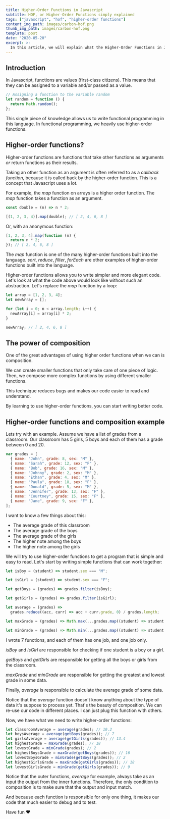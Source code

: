 ```yaml
---
title: Higher-Order Functions in Javascript
subtitle: HOF, or Higher-Order Functions simply explained
tags: ["javascript", "hof", "higher-order functions"]
content_img_path: images/carbon-hof.png
thumb_img_path: images/carbon-hof.png
template: post
date: "2020-05-20"
excerpt: >-
  In this article, we will explain what the Higher-Order Functions in Javascript are all about. We will also start to explore composition.
---
```


## Introduction

In Javascript, functions are values (first-class citizens). This means that they can be assigned to a variable and/or passed as a value.

```javascript
// Assigning a function to the variable random
let random = function () {
  return Math.random();
};
```

This single piece of knowledge allows us to write functional programming in this language. In functional programming, we heavily use higher-order functions.

## Higher-order functions?

Higher-order functions are functions that take other functions as arguments _or_ return functions as their results.

Taking an other function as an argument is often referred to as a _callback function_, because it is called back by the higher-order function. This is a concept that Javascript uses a lot.

For example, the _map_ function on arrays is a higher order function. The _map_ function takes a function as an argument.

```javascript
const double = (n) => n * 2;

[(1, 2, 3, 4)].map(double); // [ 2, 4, 6, 8 ]
```

Or, with an anonymous function:

```javascript
[1, 2, 3, 4].map(function (n) {
  return n * 2;
}); // [ 2, 4, 6, 8 ]
```

The _map_ function is one of the many higher-order functions built into the language. _sort_, _reduce_, _filter_, _forEach_ are other examples of higher-order functions built into the language.

Higher-order functions allows you to write simpler and more elegant code. Let's look at what the code above would look like without such an abstraction. Let's replace the _map_ function by a loop:

```javascript
let array = [1, 2, 3, 4];
let newArray = [];

for (let i = 0; n < array.length; i++) {
  newArray[i] = array[i] * 2;
}

newArray; // [ 2, 4, 6, 8 ]
```

## The power of composition

One of the great advantages of using higher order functions when we can is composition.

We can create smaller functions that only take care of one piece of logic. Then, we compose more complex functions by using different smaller functions.

This technique reduces bugs and makes our code easier to read and understand.

By learning to use higher-order functions, you can start writing better code.

## Higher-order functions and composition example

Lets try with an example. Assume we have a list of grades from a classroom. Our classroom has 5 girls, 5 boys and each of them has a grade between 0 and 20.

```javascript
var grades = [
  { name: "John", grade: 8, sex: "M" },
  { name: "Sarah", grade: 12, sex: "F" },
  { name: "Bob", grade: 16, sex: "M" },
  { name: "Johnny", grade: 2, sex: "M" },
  { name: "Ethan", grade: 4, sex: "M" },
  { name: "Paula", grade: 18, sex: "F" },
  { name: "Donald", grade: 5, sex: "M" },
  { name: "Jennifer", grade: 13, sex: "F" },
  { name: "Courtney", grade: 15, sex: "F" },
  { name: "Jane", grade: 9, sex: "F" },
];
```

I want to know a few things about this:

- The average grade of this classroom
- The average grade of the boys
- The average grade of the girls
- The higher note among the boys
- The higher note among the girls

We will try to use higher-order functions to get a program that is simple and easy to read. Let's start by writing simple functions that can work together:

```javascript
let isBoy = (student) => student.sex === "M";

let isGirl = (student) => student.sex === "F";

let getBoys = (grades) => grades.filter(isBoy);

let getGirls = (grades) => grades.filter(isGirl);

let average = (grades) =>
  grades.reduce((acc, curr) => acc + curr.grade, 0) / grades.length;

let maxGrade = (grades) => Math.max(...grades.map((student) => student.grade));

let minGrade = (grades) => Math.min(...grades.map((student) => student.grade));
```

I wrote 7 functions, and each of them has one job, and one job only.

_isBoy_ and _isGirl_ are responsible for checking if one student is a boy or a girl.

_getBoys_ and _getGirls_ are responsible for getting all the boys or girls from the classroom.

_maxGrade_ and _minGrade_ are responsible for getting the greatest and lowest grade in some data.

Finally, _average_ is responsible to calculate the average grade of some data.

Notice that the _average_ function doesn't know anything about the type of data it's suppose to process yet. That's the beauty of composition. We can re-use our code in different places. I can just plug this function with others.

Now, we have what we need to write higher-order functions:

```javascript
let classroomAverage = average(grades); // 10.2
let boysAverage = average(getBoys(grades)); // 7
let girlsAverage = average(getGirls(grades)); // 13.4
let highestGrade = maxGrade(grades); // 18
let lowestGrade = minGrade(grades); // 2
let highestBoysGrade = maxGrade(getBoys(grades)); // 16
let lowestBoysGrade = minGrade(getBoys(grades)); // 2
let highestGirlsGrade = maxGrade(getGirls(grades)); // 18
let lowestGirlsGrade = minGrade(getGirls(grades)); // 9
```

Notice that the outer functions, _average_ for example, always take as an input the output from the inner functions. Therefore, the only condition to composition is to make sure that the output and input match.

And because each function is responsible for only one thing, it makes our code that much easier to debug and to test.

Have fun :heart:
